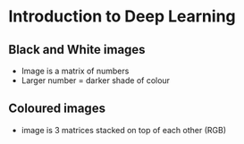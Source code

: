 # Introduction to Deep Learning

## Black and White images

* Image is a matrix of numbers
* Larger number = darker shade of colour

## Coloured images

* image is 3 matrices stacked on top of each other \(RGB\)

